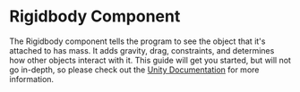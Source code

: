 # Rigidbody Component

The Rigidbody component tells the program to see the object that it's attached to has mass. It adds gravity, drag, constraints, and determines how other objects interact with it. This guide will get you started, but will not go in-depth, so please check out the [Unity Documentation](https://docs.unity3d.com/Manual/RigidbodiesOverview.html) for more information.

